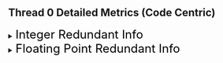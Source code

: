 ## Thread 0 Detailed Metrics (Code Centric)
<details><summary><font size="5" color="black">Integer Redundant Info</font></summary><blockquote>
<details><summary><font size="3" color="black">💡 [xx%] Redundancy, with local redundancy 40.5465%(xx Bytes / xx Bytes)</font></summary><blockquote><ul><li><font color="black">Fully Redundant Zero: 40.5465% (xxx / xxx)</font></li><p><code><ins>💡 The Fully Redundant Zero is high. There may be optimization </br>opportunities to optimize with <strong>if/else</strong> statements to skip the </br>redundant memory loads and corresponding computations.</ins></code></p><li><font color="black">Redmap:[0]... [AccessLen]</font></li></ul><details><summary><font color="black">CCT Info:</font></summary><blockquote>[object Object]</blockquote></details>
</blockquote></details>
<details><summary><font size="3" color="black">[xx%] Redundancy, with local redundancy 20.56156%(xx Bytes / xx Bytes)</font></summary><blockquote><ul><li><font color="black">Fully Redundant Zero: 20.56156% (xxx / xxx)</font></li><li><font color="black">Redmap:[0]... [AccessLen]</font></li></ul><details><summary><font color="black">CCT Info:</font></summary><blockquote>[object Object]</blockquote></details>
</blockquote></details>
</blockquote></details>
<details><summary><font size="5" color="black">Floating Point Redundant Info</font></summary><blockquote>
<details><summary><font size="3" color="black">[xx%] Redundancy, with local redundancy xx%(xx Zeros / xx Reads)</font></summary><blockquote><ul><li><font color="black">Fully Redundant Zero:xx% (xxx / xxx)</font></li>                                    <li><font color="black">Redmap: [mantissa | exponent | sign]:XX | XX XX | XX XX XX XX XX XX XX</font></li></ul><details><summary><font color="black">CCT Info:</font></summary><blockquote>[object Object]</blockquote></details>
</blockquote></details>
</blockquote></details>
